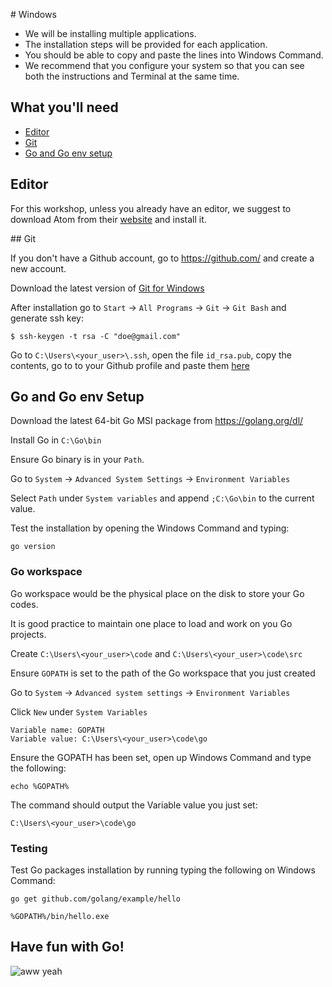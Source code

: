 # Windows

* We will be installing multiple applications.
* The installation steps will be provided for each application.
* You should be able to copy and paste the lines into Windows Command.
* We recommend that you configure your system so that you can see both the instructions and Terminal at the same time.

## What you'll need

* [Editor](##editor)
* [Git](##git)
* [Go and Go env setup](##go-and-go-env-setup)

## Editor

For this workshop, unless you already have an editor, we suggest to download
Atom from their [website](http://atom.io) and install it.

## Git

If you don't have a Github account, go to https://github.com/ and create a new account.

Download the latest version of [Git for Windows](https://github.com/git-for-windows/git/releases/tag/v2.11.0.windows.3)

After installation go to `Start` -> `All Programs` -> `Git` -> `Git Bash` and
generate ssh key:

```
$ ssh-keygen -t rsa -C "doe@gmail.com"
```

Go to `C:\Users\<your_user>\.ssh`, open the file `id_rsa.pub`,
copy the contents, go to to your Github profile and paste them [here](https://github.com/settings/keys)


## Go and Go env Setup

Download the latest 64-bit Go MSI package from https://golang.org/dl/

Install Go in `C:\Go\bin`

Ensure Go binary is in your `Path`.

Go to `System` -> `Advanced System Settings` -> `Environment Variables`

Select `Path` under `System variables` and append `;C:\Go\bin` to the current
value.

Test the installation by opening the Windows Command and typing:

```
go version
```

### Go workspace

Go workspace would be the physical place on the disk to store your Go codes.

It is good practice to maintain one place to load and work on you Go projects.

Create `C:\Users\<your_user>\code` and `C:\Users\<your_user>\code\src`

Ensure `GOPATH` is set to the path of the Go workspace that you just created

Go to `System` -> `Advanced system settings` -> `Environment Variables`

Click `New` under `System Variables`

```
Variable name: GOPATH
Variable value: C:\Users\<your_user>\code\go
```

Ensure the GOPATH has been set, open up Windows Command and type the following:

```
echo %GOPATH%
```

The command should output the Variable value you just set:

```
C:\Users\<your_user>\code\go
```

### Testing

Test Go packages installation by running typing the following on Windows Command:


```
go get github.com/golang/example/hello
```

```
%GOPATH%/bin/hello.exe
```

## Have fun with Go!

![aww yeah](http://i.imgur.com/AmFax.gif)
